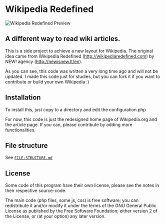 # Wikipedia Redefined
![Wikipedia Redefined Preview](https://raw.githubusercontent.com/ramon82/wikipedia-redefined.php/master/preview.png)


## A different way to read wiki articles. 
This is a side project to achieve a new layout for Wikipedia. The original idea came from Wikipedia Redefined (http://wikipediaredefined.com) by NEW! agency (http://newisnew.lt/en). 

As you can see, this code was written a very long time ago and will not be updated. I made this code just for studies, but you can fork it if you want to contribute or build your own Wikipedia :)

## Installation
To install this, just copy to a directory and edit the configuration.php

For now, this code is just the redesigned home page of Wikipedia.org and the
article page. If you can, please contribute by adding more functionalities.


## File structure
See [`FILE-STRUCTURE.md`](https://github.com/ramon82/wikipedia-redefined.php/blob/master/FILE-STRUCTURE.md)


## License
Some code of this program have their own license, please see the notes in their
respective source-code.

The main code (php files, some js, css) is free software; you can redistribute
it and/or modify it under the terms of the GNU General Public License as
published by the Free Software Foundation; either version 2 of the License, or
(at your option) any later version.
